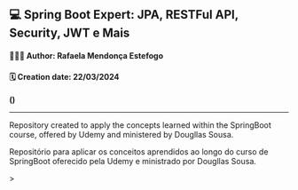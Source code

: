 <h2>💻 Spring Boot Expert: JPA, RESTFul API, Security, JWT e Mais</h2>

<h4>👩🏻‍💻 Author: Rafaela Mendonça Estefogo</h4>
<h4>🗓️ Creation date: 22/03/2024</h4>
<b>(<https://www.udemy.com/course/spring-boot-expert/?couponCode=ST14MT32124>)</b>
  
<hr>

<p>Repository created to apply the concepts learned within the SpringBoot course, offered by Udemy and ministered by Dougllas Sousa.</p>
<p>Repositório para aplicar os conceitos aprendidos ao longo do curso de SpringBoot oferecido pela Udemy e ministrado por Dougllas Sousa.</p>>
